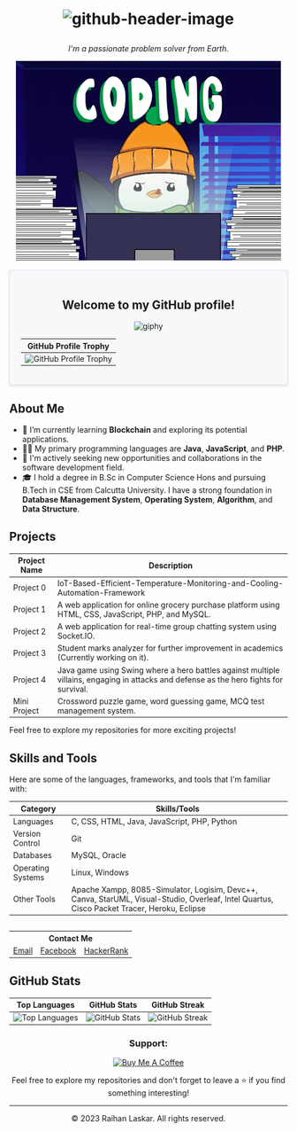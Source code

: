 <h1 align="center">
 
  ![github-header-image](https://github.com/raihan40/raihan40/assets/86623443/3963f07b-0bed-46f2-a6f5-26f63ed179e8)

</h1>

<p align="center">
  <em>I'm a passionate problem solver from Earth.</em>
</p>
  <p align="center"><img src="./giphy.gif" alt="Intro Image"></p>
<div align="center" style="background-color: #F6F8FA; padding: 20px; border: 1px solid #E1E4E8; box-shadow: 0 2px 4px rgba(0,0,0,0.1);">
  <h2>Welcome to my GitHub profile!</h2>

  <p height ="200">
    
    
  ![giphy](https://github.com/raihan40/raihan40/assets/86623443/a74e94f4-8a2e-4bc1-a5f8-4e56e3fbb00e)

  </p>

| GitHub Profile Trophy |
|:---:|
| ![GitHub Profile Trophy](https://github-profile-trophy.vercel.app/?username=raihan40) |

</div>

## About Me

- 🌱 I’m currently learning **Blockchain** and exploring its potential applications.
- 👨‍💻 My primary programming languages are **Java**, **JavaScript**, and **PHP**.
- 💼 I'm actively seeking new opportunities and collaborations in the software development field.
- 🎓 I hold a degree in B.Sc in Computer Science Hons and pursuing B.Tech in CSE from Calcutta University. I have a strong foundation in **Database Management System**, **Operating System**, **Algorithm**, and **Data Structure**.

## Projects

| Project Name | Description |
|--------------|-------------|
| Project 0    | IoT-Based-Efficient-Temperature-Monitoring-and-Cooling-Automation-Framework|
| Project 1    | A web application for online grocery purchase platform using HTML, CSS, JavaScript, PHP, and MySQL. |
| Project 2    | A web application for real-time group chatting system using Socket.IO. |
| Project 3    | Student marks analyzer for further improvement in academics (Currently working on it). |
| Project 4    | Java game using Swing where a hero battles against multiple villains, engaging in attacks and defense as the hero fights for survival. |
| Mini Project | Crossword puzzle game, word guessing game, MCQ test management system. |

Feel free to explore my repositories for more exciting projects!

## Skills and Tools

Here are some of the languages, frameworks, and tools that I'm familiar with:

| Category   | Skills/Tools                                                                                                            |
|------------|------------------------------------------------------------------------------------------------------------------------|
| Languages  | C, CSS, HTML, Java, JavaScript, PHP, Python                                                                                     |
| Version Control | Git                                                                                                                    |
| Databases  | MySQL, Oracle                                                                                                          |
| Operating Systems | Linux, Windows                                                                                                              |
| Other Tools | Apache Xampp, 8085-Simulator, Logisim, Devc++, Canva, StarUML, Visual-Studio, Overleaf, Intel Quartus, Cisco Packet Tracer, Heroku, Eclipse|
<table style="background-color: #f8f8f8; border-collapse: collapse;">

</table>

<table align="center">
  <tr>
    <th colspan="3">Contact Me</th>
  </tr>
  <tr>
     <td>
        <a href="mailto:raihanlaskar65@gmail.com">Email</a>
    </td>
    <td>
      <a href="https://fb.com/raihanlaskar" target="_blank">Facebook</a>
    </td>
    <td>
      <a href="https://www.hackerrank.com/raihanlaskar941" target="_blank">HackerRank</a>
    </td>
  </tr>
</table>


## GitHub Stats   
| Top Languages | GitHub Stats | GitHub Streak |
| --- | --- | --- |
| ![Top Languages](https://github-readme-stats.vercel.app/api/top-langs/?username=raihan40&layout=compact&langs_count=8) | ![GitHub Stats](https://github-readme-stats.vercel.app/api?username=raihan40&show_icons=true&count_private=true) | ![GitHub Streak](https://github-readme-streak-stats.herokuapp.com/?user=raihan40) |


<h3 align="center">Support:</h3>

<p align="center">
  <a href="https://www.buymeacoffee.com/raihanlasky">
    <img width="200" src="https://cdn.buymeacoffee.com/buttons/v2/default-yellow.png" alt="Buy Me A Coffee">
  </a>
</p>

<p align ="center">Feel free to explore my repositories and don't forget to leave a ⭐️ if you find something interesting!</p>

---

<p align="center">
  &copy; 2023 Raihan Laskar. All rights reserved.
</p>

